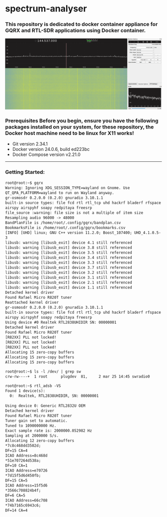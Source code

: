 # spectrum-analyser

### This repository is dedicated to docker container appliance for GQRX and RTL-SDR applications using Docker container.  

![demopicture](./pictures/gqrx.png)

### Prerequisites Before you begin, ensure you have the following packages installed on your system, for these repository, the Docker host machine **need to be linux for X11 works!**

- Git version 2.34.1
- Docker version 24.0.6, build ed223bc
- Docker Compose version v2.21.0

---
### Getting Started: 


```
root@root:~$ gqrx 
Warning: Ignoring XDG_SESSION_TYPE=wayland on Gnome. Use QT_QPA_PLATFORM=wayland to run on Wayland anyway.
gr-osmosdr 0.2.0.0 (0.2.0) gnuradio 3.10.1.1
built-in source types: file fcd rtl rtl_tcp uhd hackrf bladerf rfspace airspy airspyhf soapy redpitaya freesrp 
file_source :warning: file size is not a multiple of item size
Resampling audio 96000 -> 48000
BandPlanFile is /home/root/.config/gqrx/bandplan.csv
BookmarksFile is /home/root/.config/gqrx/bookmarks.csv
[INFO] [UHD] linux; GNU C++ version 11.2.0; Boost_107400; UHD_4.1.0.5-3
libusb: warning [libusb_exit] device 4.1 still referenced
libusb: warning [libusb_exit] device 3.8 still referenced
libusb: warning [libusb_exit] device 3.5 still referenced
libusb: warning [libusb_exit] device 3.4 still referenced
libusb: warning [libusb_exit] device 3.3 still referenced
libusb: warning [libusb_exit] device 3.7 still referenced
libusb: warning [libusb_exit] device 3.2 still referenced
libusb: warning [libusb_exit] device 3.1 still referenced
libusb: warning [libusb_exit] device 2.1 still referenced
libusb: warning [libusb_exit] device 1.1 still referenced
Detached kernel driver
Found Rafael Micro R820T tuner
Reattached kernel driver
gr-osmosdr 0.2.0.0 (0.2.0) gnuradio 3.10.1.1
built-in source types: file fcd rtl rtl_tcp uhd hackrf bladerf rfspace airspy airspyhf soapy redpitaya freesrp 
Using device #0 Realtek RTL2838UHIDIR SN: 00000001
Detached kernel driver
Found Rafael Micro R820T tuner
[R82XX] PLL not locked!
[R82XX] PLL not locked!
[R82XX] PLL not locked!
Allocating 15 zero-copy buffers
Allocating 15 zero-copy buffers
Allocating 15 zero-copy buffers
```

```
root@root:~$ ls -l /dev/ | grep sw
crw-rw----+  1 root      plugdev  81,     2 mar 25 14:45 swradio0
```

```
root@root:~$ rtl_adsb -VS
Found 1 device(s):
  0:  Realtek, RTL2838UHIDIR, SN: 00000001

Using device 0: Generic RTL2832U OEM
Detached kernel driver
Found Rafael Micro R820T tuner
Tuner gain set to automatic.
Tuned to 1090000000 Hz.
Exact sample rate is: 2000000.052982 Hz
Sampling at 2000000 S/s.
Allocating 12 zero-copy buffers
*7c8c468dd3502d;
DF=15 CA=4
ICAO Address=8c468d
*51e707264d538a;
DF=10 CA=1
ICAO Address=e70726
*7d15f5d6d450fb;
DF=15 CA=5
ICAO Address=15f5d6
*3566c708824b4f;
DF=6 CA=5
ICAO Address=66c708
*74b7165c6943c6;
DF=14 CA=4
```